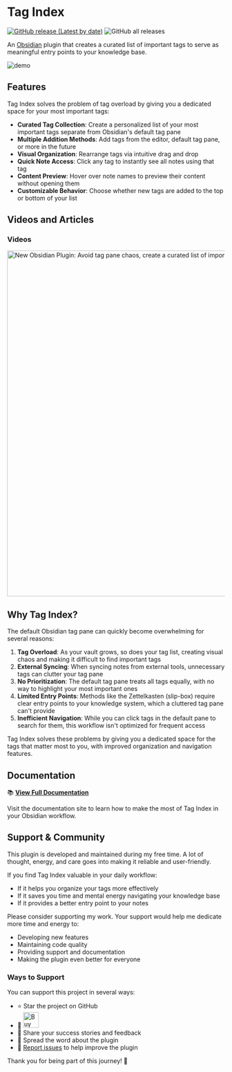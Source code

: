 # Tag Index

[![GitHub release (Latest by date)](https://img.shields.io/github/v/release/wenlzhang/obsidian-tag-index)](https://github.com/wenlzhang/obsidian-tag-index/releases) ![GitHub all releases](https://img.shields.io/github/downloads/wenlzhang/obsidian-tag-index/total?color=success)

An [Obsidian](https://obsidian.md) plugin that creates a curated list of important tags to serve as meaningful entry points to your knowledge base.

![demo](/docs/attachment/demo.gif)

## Features

Tag Index solves the problem of tag overload by giving you a dedicated space for your most important tags:

- **Curated Tag Collection**: Create a personalized list of your most important tags separate from Obsidian's default tag pane
- **Multiple Addition Methods**: Add tags from the editor, default tag pane, or more in the future
- **Visual Organization**: Rearrange tags via intuitive drag and drop
- **Quick Note Access**: Click any tag to instantly see all notes using that tag
- **Content Preview**: Hover over note names to preview their content without opening them
- **Customizable Behavior**: Choose whether new tags are added to the top or bottom of your list

## Videos and Articles

### Videos

<a href="https://youtu.be/ODCG-f7kkpo" target="_blank">
  <img src="https://img.youtube.com/vi/ODCG-f7kkpo/maxresdefault.jpg" width="800" alt="New Obsidian Plugin: Avoid tag pane chaos, create a curated list of important tags" />
</a>


## Why Tag Index?

The default Obsidian tag pane can quickly become overwhelming for several reasons:

1. **Tag Overload**: As your vault grows, so does your tag list, creating visual chaos and making it difficult to find important tags
2. **External Syncing**: When syncing notes from external tools, unnecessary tags can clutter your tag pane
3. **No Prioritization**: The default tag pane treats all tags equally, with no way to highlight your most important ones
4. **Limited Entry Points**: Methods like the Zettelkasten (slip-box) require clear entry points to your knowledge system, which a cluttered tag pane can't provide
5. **Inefficient Navigation**: While you can click tags in the default pane to search for them, this workflow isn't optimized for frequent access

Tag Index solves these problems by giving you a dedicated space for the tags that matter most to you, with improved organization and navigation features.

## Documentation

📚 **[View Full Documentation](https://ptkm.net/obsidian-tag-index)**

Visit the documentation site to learn how to make the most of Tag Index in your Obsidian workflow.

## Support & Community

This plugin is developed and maintained during my free time. A lot of thought, energy, and care goes into making it reliable and user-friendly.

If you find Tag Index valuable in your daily workflow:

- If it helps you organize your tags more effectively
- If it saves you time and mental energy navigating your knowledge base
- If it provides a better entry point to your notes

Please consider supporting my work. Your support would help me dedicate more time and energy to:

- Developing new features
- Maintaining code quality
- Providing support and documentation
- Making the plugin even better for everyone

### Ways to Support

You can support this project in several ways:

- ⭐ Star the project on GitHub
- 💝 <a href='https://ko-fi.com/C0C66C1TB' target='_blank'><img height='36' style='border:0px;height:36px;' src='https://storage.ko-fi.com/cdn/kofi1.png?v=3' border='0' alt='Buy Me a Coffee at ko-fi.com' /></a>
- 💌 Share your success stories and feedback
- 📢 Spread the word about the plugin
- 🐛 [Report issues](https://github.com/wenlzhang/obsidian-tag-index/issues) to help improve the plugin

Thank you for being part of this journey! 🙏
